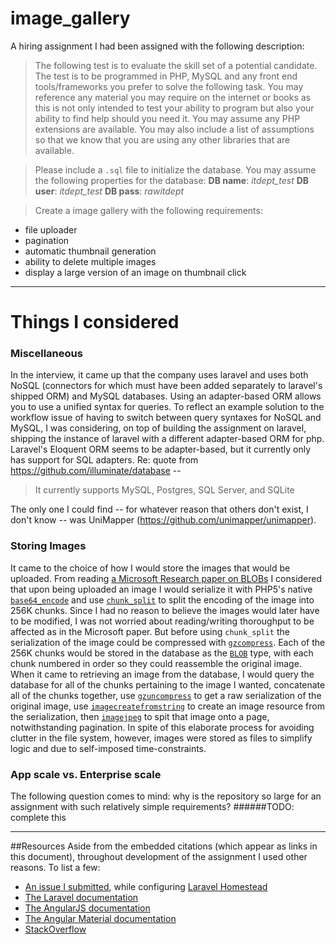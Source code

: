 # image_gallery

A hiring assignment I had been assigned with the following description:

>The following test is to evaluate the skill set of a potential candidate. The test is to
be programmed in PHP, MySQL and any front end tools/frameworks you prefer to
solve the following task. You may reference any material you may require on the
internet or books as this is not only intended to test your ability to program but also
your ability to find help should you need it. You may assume any PHP extensions are
available. You may also include a list of assumptions so that we know that you are
using any other libraries that are available.

>Please include a `.sql` file to initialize the database. You may assume the following
properties for the database:
**DB name**: *itdept_test* **DB user**: *itdept_test* **DB pass**: *rawitdept*

>Create a image gallery with the following requirements:
- file uploader
- pagination
- automatic thumbnail generation
- ability to delete multiple images
- display a large version of an image on thumbnail click

------------------

Things I considered
======================

### Miscellaneous
In the interview, it came up that the company uses laravel and uses both NoSQL (connectors for which must have been added separately to laravel's shipped ORM) and MySQL databases. Using an adapter-based ORM allows you to use a unified syntax for queries. To reflect an example solution to the workflow issue of having to switch between query syntaxes for NoSQL and MySQL, I was considering, on top of building the assignment on laravel, shipping the instance of laravel with a different adapter-based ORM for php. Laravel's Eloquent ORM seems to be adapter-based, but it currently only has support for SQL adapters. Re: quote from https://github.com/illuminate/database -- 
>It currently supports MySQL, Postgres, SQL Server, and SQLite

The only one I could find -- for whatever reason that others don't exist, I don't know -- was UniMapper (https://github.com/unimapper/unimapper).

### Storing Images
It came to the choice of how I would store the images that would be uploaded. From reading [a Microsoft Research paper on BLOBs](http://research-srv.microsoft.com/pubs/64525/tr-2006-45.pdf) I considered that upon being uploaded an image I would serialize it with PHP5's native [`base64_encode`](http://php.net/manual/en/function.base64-encode.php) and use [`chunk_split`](http://php.net/manual/en/function.chunk-split.php) to split the encoding of the image into 256K chunks. Since I had no reason to believe the images would later have to be modified, I was not worried about reading/writing thoroughput to be affected as in the Microsoft paper. But before using `chunk_split` the serialization of the image could be compressed with [`gzcompress`](http://php.net/manual/en/function.gzcompress.php). Each of the 256K chunks would be stored in the database as the [`BLOB`](https://dev.mysql.com/doc/refman/5.0/en/blob.html) type, with each chunk numbered in order so they could reassemble the original image. When it came to retrieving an image from the database, I would query the database for all of the chunks pertaining to the image I wanted, concatenate all of the chunks together, use [`gzuncompress`](http://php.net/manual/en/function.gzuncompress.php) to get a raw serialization of the original image, use [`imagecreatefromstring`](http://php.net/manual/en/function.imagecreatefromstring.php) to create an image resource from the serialization, then [`imagejpeg`](http://php.net/manual/en/function.imagejpeg.php) to spit that image onto a page, notwithstanding pagination. In spite of this elaborate process for avoiding clutter in the file system, however, images were stored as files to simplify logic and due to self-imposed time-constraints.

### App scale vs. Enterprise scale
The following question comes to mind: why is the repository so large for an assignment with such relatively simple requirements?
######TODO: complete this

------------------------------

##Resources
Aside from the embedded citations (which appear as links in this document), throughout development of the assignment I used other reasons. To list a few:

- [An issue I submitted](https://github.com/mitchellh/vagrant/issues/5727), while configuring [Laravel Homestead](http://laravel.com/docs/5.0/homestead)
- [The Laravel documentation](http://laravel.com/docs/5.0)
- [The AngularJS documentation](https://docs.angularjs.org/api)
- [The Angular Material documentation](https://material.angularjs.org/#/)
- [StackOverflow](http://stackoverflow.com/)
